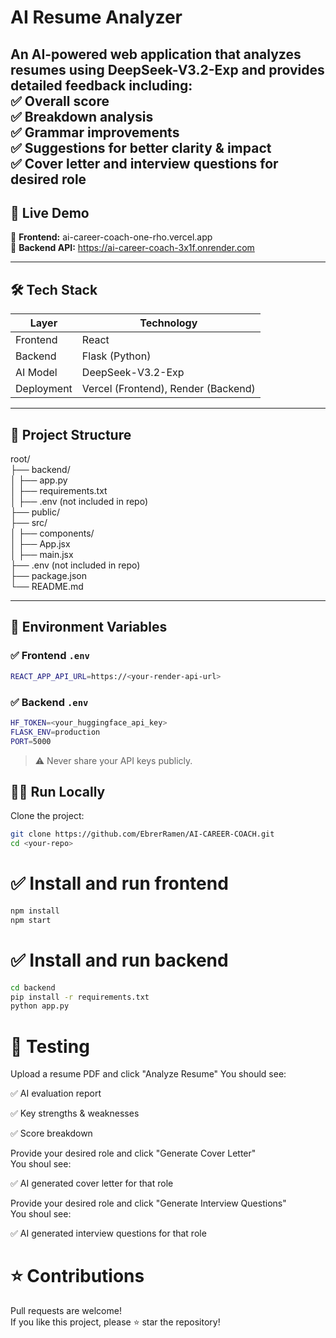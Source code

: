 # AI Resume Analyzer

An AI-powered web application that analyzes resumes using DeepSeek-V3.2-Exp and provides detailed feedback including:  
✅ Overall score  
✅ Breakdown analysis  
✅ Grammar improvements  
✅ Suggestions for better clarity & impact  
✅ Cover letter and interview questions for desired role
---

## 🚀 Live Demo

🔹 **Frontend:** ai-career-coach-one-rho.vercel.app  
🔹 **Backend API:** https://ai-career-coach-3x1f.onrender.com

---

## 🛠️ Tech Stack

| Layer | Technology |
|-------|------------|
| Frontend | React |
| Backend | Flask (Python) |
| AI Model | DeepSeek-V3.2-Exp |
| Deployment | Vercel (Frontend), Render (Backend) |

---

## 📂 Project Structure

root/  
├── backend/  
│ ├── app.py  
│ ├── requirements.txt  
│ ├── .env (not included in repo)  
├── public/  
├── src/  
│ ├── components/  
│ ├── App.jsx  
│ ├── main.jsx  
├── .env (not included in repo)  
├── package.json  
└── README.md  

---

## 🔑 Environment Variables

### ✅ Frontend `.env`

```bash
REACT_APP_API_URL=https://<your-render-api-url>
```

### ✅ Backend `.env`

```bash
HF_TOKEN=<your_huggingface_api_key>
FLASK_ENV=production
PORT=5000
```
> ⚠️ Never share your API keys publicly.

## 🏃‍♂️ Run Locally

Clone the project:

```bash
git clone https://github.com/EbrerRamen/AI-CAREER-COACH.git
cd <your-repo>
```

# ✅ Install and run frontend
```bash
npm install
npm start
```

# ✅ Install and run backend
```bash
cd backend
pip install -r requirements.txt
python app.py
```

# 🧪 Testing

Upload a resume PDF and click "Analyze Resume"
You should see:

✅ AI evaluation report

✅ Key strengths & weaknesses

✅ Score breakdown

Provide your desired role and click "Generate Cover Letter"  
You shoul see: 

✅ AI generated cover letter for that role

Provide your desired role and click "Generate Interview Questions"  
You shoul see: 

✅ AI generated interview questions for that role

# ⭐ Contributions
Pull requests are welcome!  
If you like this project, please ⭐ star the repository!
